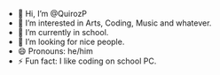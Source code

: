 - 👋 Hi, I’m @QuirozP
- 👀 I’m interested in Arts, Coding, Music and whatever.
- 🌱 I’m currently in school.
- 💞️ I’m looking for nice people.
- 😄 Pronouns: he/him
- ⚡ Fun fact: I like coding on school PC.

<!---
QuirozP/QuirozP is a ✨ special ✨ repository because its `README.md` (this file) appears on your GitHub profile.
You can click the Preview link to take a look at your changes.
--->
